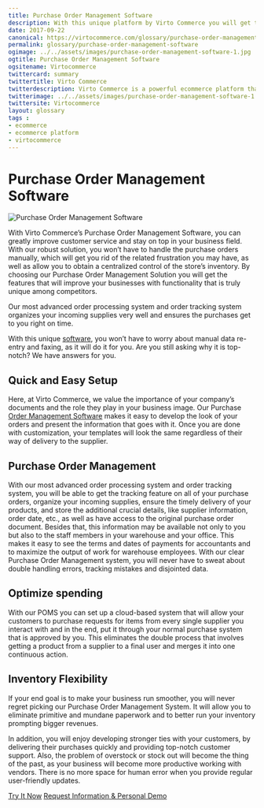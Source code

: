```yaml
--- 
title: Purchase Order Management Software
description: With this unique platform by Virto Commerce you will get the features that will improve your businesses with functionality that is truly unique among competitors. Learn more about advantages of using our Purchase Order Management Solution in this article.
date: 2017-09-22
canonical: https://virtocommerce.com/glossary/purchase-order-management-software
permalink: glossary/purchase-order-management-software
ogimage: ../../assets/images/purchase-order-management-software-1.jpg
ogtitle: Purchase Order Management Software
ogsitename: Virtocommerce
twittercard: summary
twittertitle: Virto Commerce
twitterdescription: Virto Commerce is a powerful ecommerce platform that includes everything you need to create an online store and sell online. Try it free with Free Community License
twitterimage: ../../assets/images/purchase-order-management-software-1.jpg
twittersite: Virtocommerce
layout: glossary
tags : 
- ecommerce
- ecommerce platform
- virtocommerce 
---
```

<div class="business-cnt">
    <div class="head __cart">
        <h1>Purchase Order Management Software</h1>
    </div>
    <img alt="Purchase Order Management Software" src="assets/images/purchase-order-management-software-1.jpg" />
    <p class="text">With Virto Commerce’s Purchase Order Management Software, you can greatly improve customer service and stay on top in your business field. With our robust solution, you won’t have to handle the purchase orders manually, which will get you rid of the related frustration you may have, as well as allow you to obtain a centralized control of the store’s inventory. By choosing our Purchase Order Management Solution you will get the features that will improve your businesses with functionality that is truly unique among competitors. </p>
    <p class="text">Our most advanced order processing system and order tracking system organizes your incoming supplies very well and ensures the purchases get to you right on time. </p>
    <p class="text">With this unique <a href="{{ 'https://virtocommerce.com/b2b-ecommerce-platform' | absolute_url }}">software</a>, you won’t have to worry about manual data re-entry and faxing, as it will do it for you. Are you still asking why it is top-notch? We have answers for you.</p>
    <h2><strong>Quick and Easy Setup</strong></h2>
    <p class="text">Here, at Virto Commerce, we value the importance of your company’s documents and the role they play in your business image. Our Purchase <a href="{{ 'https://virtocommerce.com/order-management-software' | absolute_url }}">Order Management Software</a> makes it easy to develop the look of your orders and present the information that goes with it. Once you are done with customization, your templates will look the same regardless of their way of delivery to the supplier. </p>  
    <h2><strong>Purchase Order Management</strong></h2>
    <p class="text">With our most advanced order processing system and order tracking system, you will be able to get the tracking feature on all of your purchase orders, organize your incoming supplies, ensure the timely delivery of your products, and store the additional crucial details, like supplier information, order date, etc., as well as have access to the original purchase order document. Besides that, this information may be available not only to you but also to the staff members in your warehouse and your office. This makes it easy to see the terms and dates of payments for accountants and to maximize the output of work for warehouse employees. With our clear Purchase Order Management system, you will never have to sweat about double handling errors, tracking mistakes and disjointed data. </p>
    <h2><strong>Optimize spending</strong></h2>
    <p class="text">With our POMS you can set up a cloud-based system that will allow your customers to purchase requests for items from every single supplier you interact with and in the end, put it through your normal purchase system that is approved by you. This eliminates the double process that involves getting a product from a supplier to a final user and merges it into one continuous action. </p>
    <h2><strong>Inventory Flexibility</strong></h2>
    <p class="text">If your end goal is to make your business run smoother, you will never regret picking our Purchase Order Management System. It will allow you to eliminate primitive and mundane paperwork and to better run your inventory prompting bigger revenues. </p>
    <p class="text">In addition, you will enjoy developing stronger ties with your customers, by delivering their purchases quickly and providing top-notch customer support. Also, the problem of overstock or stock out will become the thing of the past, as your business will become more productive working with vendors. There is no more space for human error when you provide regular user-friendly updates. </p>
    <div class="buttons">
        <a class="button fill" href="/try-now">Try It Now</a>
        <a class="button fill" href="/contact-us">Request Information & Personal Demo</a>
    </div>
</div>
